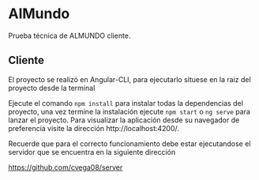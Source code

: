 # AlMundo

Prueba técnica de ALMUNDO cliente.

## Cliente

El proyecto se realizó en Angular-CLI, para ejecutarlo situese en la raiz del proyecto desde la terminal

Ejecute el comando `npm install` para instalar todas la dependencias del proyecto, una vez termine la instalación ejecute  `npm start` o `ng serve` para lanzar el proyecto. Para visualizar la aplicación desde su navegador de preferencia  visite la dirección http://localhost:4200/.

Recuerde que para el correcto funcionamiento debe estar ejecutandose el servidor que se encuentra en la siguiente dirección

https://github.com/cvega08/server